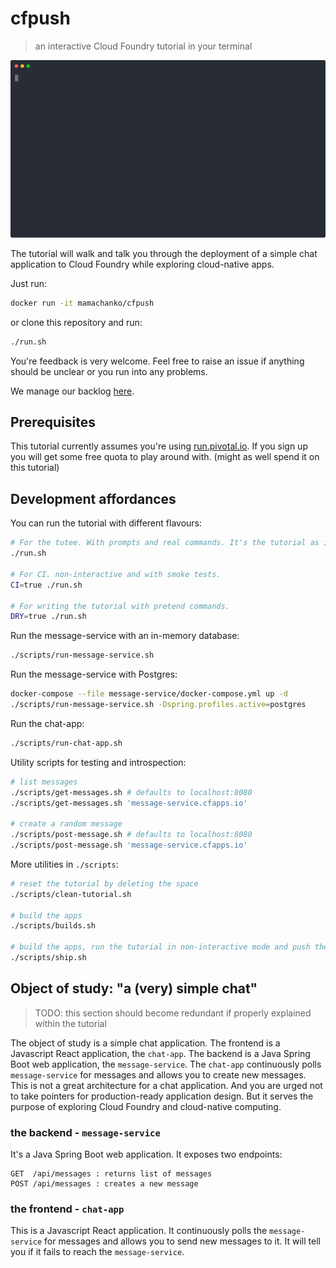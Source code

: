 # cfpush

>an interactive Cloud Foundry tutorial in your terminal

<img src="cfpush.svg" width="600">

The tutorial will walk and talk you through the deployment of a simple chat application to Cloud Foundry while exploring cloud-native apps.

Just run:
```bash
docker run -it mamachanko/cfpush
```

or clone this repository and run:
```bash
./run.sh
```

You're feedback is very welcome. Feel free to raise an issue if anything should be unclear or you run into any problems.

We manage our backlog [here](https://pivotaltracker.com/n/projects/2315492).

## Prerequisites

This tutorial currently assumes you're using [run.pivotal.io](https://run.pivotal.io). If you sign up you will get some free quota to play around with. (might as well spend it on this tutorial)

## Development affordances

You can run the tutorial with different flavours:
```bash
# For the tutee. With prompts and real commands. It's the tutorial as it's meant to be run.
./run.sh

# For CI. non-interactive and with smoke tests.
CI=true ./run.sh

# For writing the tutorial with pretend commands.
DRY=true ./run.sh
```

Run the message-service with an in-memory database:
```bash
./scripts/run-message-service.sh
```

Run the message-service with Postgres:
```bash
docker-compose --file message-service/docker-compose.yml up -d 
./scripts/run-message-service.sh -Dspring.profiles.active=postgres
```

Run the chat-app:
```bash
./scripts/run-chat-app.sh
```

Utility scripts for testing and introspection:
```bash
# list messages
./scripts/get-messages.sh # defaults to localhost:8080
./scripts/get-messages.sh 'message-service.cfapps.io'

# create a random message
./scripts/post-message.sh # defaults to localhost:8080
./scripts/post-message.sh 'message-service.cfapps.io'
```

More utilities in `./scripts`:
```bash
# reset the tutorial by deleting the space
./scripts/clean-tutorial.sh

# build the apps
./scripts/builds.sh

# build the apps, run the tutorial in non-interactive mode and push the code
./scripts/ship.sh
```

## Object of study: "a (very) simple chat"

> TODO: this section should become redundant if properly explained within the tutorial 

The object of study is a simple chat application. The frontend is a Javascript React application, the `chat-app`. The backend is a Java Spring Boot web application, the `message-service`.
The `chat-app` continuously polls `message-service` for messages and allows you to create new messages. This is not a great
architecture for a chat application. And you are urged not to take pointers for production-ready application design. 
But it serves the purpose of exploring Cloud Foundry and cloud-native computing.

### the backend - `message-service`
It's a Java Spring Boot web application. It exposes two endpoints:

    GET  /api/messages : returns list of messages
    POST /api/messages : creates a new message

### the frontend - `chat-app`
This is a Javascript React application. 
It continuously polls the `message-service` for messages and allows you to send new messages to it.
It will tell you if it fails to reach the `message-service`.
